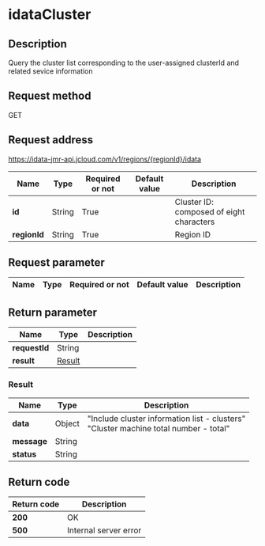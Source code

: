 # idataCluster


## Description
Query the cluster list corresponding to the user-assigned clusterId and related sevice information

## Request method
GET

## Request address
https://idata-jmr-api.jcloud.com/v1/regions/{regionId}/idata

|Name|Type|Required or not|Default value|Description|
|---|---|---|---|---|
|**id**|String|True||Cluster ID: composed of eight characters|
|**regionId**|String|True||Region ID|

## Request parameter
|Name|Type|Required or not|Default value|Description|
|---|---|---|---|---|


## Return parameter
|Name|Type|Description|
|---|---|---|
|**requestId**|String||
|**result**|[Result](##Result)||


### <a name="Result">Result</a>
|Name|Type|Description|
|---|---|---|
|**data**|Object|"Include cluster information list - clusters"<br>"Cluster machine total number - total"<br>|
|**message**|String||
|**status**|String||

## Return code
|Return code|Description|
|---|---|
|**200**|OK|
|**500**|Internal server error|
